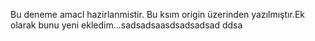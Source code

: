 Bu deneme amacl hazirlanmistir. Bu ksım origin üzerinden yazılmıştır.Ek olarak bunu yeni ekledim...sadsadsaasdsadsadsad
ddsa